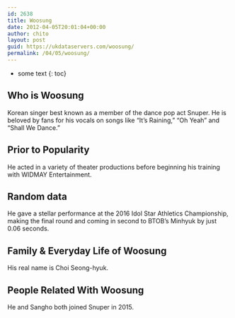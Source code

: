 ```yaml
---
id: 2638
title: Woosung
date: 2012-04-05T20:01:04+00:00
author: chito
layout: post
guid: https://ukdataservers.com/woosung/
permalink: /04/05/woosung/
---
```


* some text
{: toc}
          
          
## Who is  Woosung
                  
                  
                  
Korean singer best known as a member of the dance pop act Snuper. He is beloved by fans for his vocals on songs like &#8220;It&#8217;s Raining,&#8221; &#8220;Oh Yeah&#8221; and &#8220;Shall We Dance.&#8221;
                  
                
                
                
## Prior to Popularity 
                  
                  
                  
He acted in a variety of theater productions before beginning his training with WIDMAY Entertainment.
                  
                
                
                
## Random data 
                  
                  
                  
He gave a stellar performance at the 2016 Idol Star Athletics Championship, making the final round and coming in second to BTOB&#8217;s Minhyuk by just 0.06 seconds.
                  
                
                
                
## Family & Everyday Life of Woosung
                  
                  
                  
His real name is Choi Seong-hyuk.
                  
                
                
                
## People Related With  Woosung
                  
                  
                  
He and Sangho both joined Snuper in 2015.
                  
                
              
            
          
          
          
    
    
  
